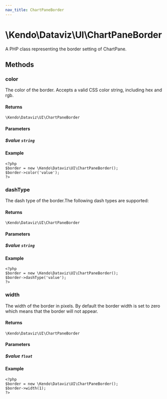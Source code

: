 ```yaml
---
nav_title: ChartPaneBorder
---
```


# \Kendo\Dataviz\UI\ChartPaneBorder

A PHP class representing the border setting of ChartPane.


## Methods

### color
The color of the border. Accepts a valid CSS color string, including hex and rgb.

#### Returns
`\Kendo\Dataviz\UI\ChartPaneBorder`

#### Parameters

##### $value `string`



#### Example 
    <?php
    $border = new \Kendo\Dataviz\UI\ChartPaneBorder();
    $border->color('value');
    ?>

### dashType
The dash type of the border.The following dash types are supported:

#### Returns
`\Kendo\Dataviz\UI\ChartPaneBorder`

#### Parameters

##### $value `string`



#### Example 
    <?php
    $border = new \Kendo\Dataviz\UI\ChartPaneBorder();
    $border->dashType('value');
    ?>

### width
The width of the border in pixels. By default the border width is set to zero which means that the border will not appear.

#### Returns
`\Kendo\Dataviz\UI\ChartPaneBorder`

#### Parameters

##### $value `float`



#### Example 
    <?php
    $border = new \Kendo\Dataviz\UI\ChartPaneBorder();
    $border->width(1);
    ?>

